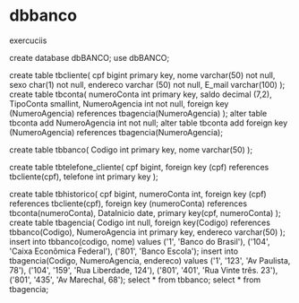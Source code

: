 # dbbanco
exercuciis 

create database dbBANCO; 
use dbBANCO;  

create table tbcliente(
cpf bigint primary key,
nome varchar(50) not null,
sexo char(1) not null,
endereco varchar (50) not null,
E_mail varchar(100)
);
create table tbconta(
numeroConta int primary key,
saldo decimal (7,2),
TipoConta smallint, 
NumeroAgencia int not null,
foreign key (NumeroAgencia) references tbagencia(NumeroAgencia)
);
alter table tbconta add NumeroAgencia int not null;
alter table tbconta add foreign key (NumeroAgencia) references tbagencia(NumeroAgencia);

create table tbbanco(
Codigo int primary key,
nome varchar(50)
);

create table tbtelefone_cliente(
cpf bigint,
foreign key (cpf) references tbcliente(cpf),
telefone int primary key
);


create table tbhistorico(
cpf bigint,
numeroConta int,
foreign key (cpf) references tbcliente(cpf),
foreign key (numeroConta) references tbconta(numeroConta),
DataInicio date,
primary key(cpf, numeroConta)
);
create table tbagencia(
Codigo int null, 
foreign key(Codigo) references tbbanco(Codigo),
NumeroAgencia int primary key,
endereco varchar(50)
); 
insert into tbbanco(codigo, nome)
values ('1', 'Banco do Brasil'),
('104', 'Caixa Econômica Federal'),
('801', 'Banco Escola');
insert into tbagencia(Codigo, NumeroAgencia, endereco)
values ('1', '123', 'Av Paulista, 78'),
('104', '159', 'Rua Liberdade, 124'),
('801', '401', 'Rua Vinte três. 23'),
('801', '435', 'Av Marechal, 68');
select * from tbbanco;
select * from tbagencia;

